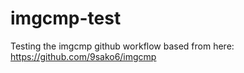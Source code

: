 # imgcmp-test

Testing the imgcmp github workflow based from here: https://github.com/9sako6/imgcmp
